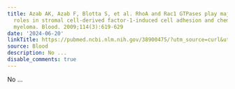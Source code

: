 ```yaml
---
title: Azab AK, Azab F, Blotta S, et al. RhoA and Rac1 GTPases play major and differential
  roles in stromal cell-derived factor-1-induced cell adhesion and chemotaxis in multiple
  myeloma. Blood. 2009;114(3):619-629
date: '2024-06-20'
linkTitle: https://pubmed.ncbi.nlm.nih.gov/38900475/?utm_source=curl&utm_medium=rss&utm_campaign=journals&utm_content=7603509&fc=None&ff=20240621182520&v=2.18.0.post9+e462414
source: Blood
description: No ...
disable_comments: true
---
```

No ...